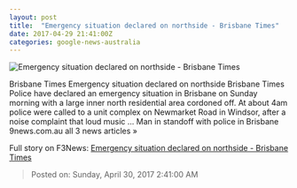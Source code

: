 ```yaml
---
layout: post
title:  "Emergency situation declared on northside - Brisbane Times"
date: 2017-04-29 21:41:00Z
categories: google-news-australia
---
```


![Emergency situation declared on northside - Brisbane Times](http://www.brisbanetimes.com.au/content/dam/images/g/v/v/j/t/i/image.related.thumbnail.320x214.gvvjtj.png/1493504855378.jpg)

Brisbane Times Emergency situation declared on northside Brisbane Times Police have declared an emergency situation in Brisbane on Sunday morning with a large inner north residential area cordoned off. At about 4am police were called to a unit complex on Newmarket Road in Windsor, after a noise complaint that loud music ... Man in standoff with police in Brisbane 9news.com.au all 3 news articles »


Full story on F3News: [Emergency situation declared on northside - Brisbane Times](http://www.f3nws.com/n/BZWFT)

> Posted on: Sunday, April 30, 2017 2:41:00 AM
